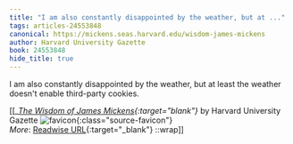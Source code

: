 ```yaml
---
title: "I am also constantly disappointed by the weather, but at ..."
tags: articles-24553848
canonical: https://mickens.seas.harvard.edu/wisdom-james-mickens
author: Harvard University Gazette
book: 24553848
hide_title: true
---
```


I am also constantly disappointed by the weather, but at least the weather doesn't enable third-party cookies.


[[<cite>_[The Wisdom of James Mickens](https://mickens.seas.harvard.edu/wisdom-james-mickens){:target="_blank"}_</cite> by Harvard University Gazette ![favicon](https://s2.googleusercontent.com/s2/favicons?domain=mickens.seas.harvard.edu){:class="source-favicon"}<br>
_More_: [Readwise URL](https://readwise.io/open/478878225){:target="_blank"}
::wrap]]